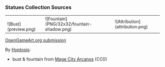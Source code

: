 ### Statues Collection Sources

<table style="border: 0px;">
  <tr style="border: 0px;">
    <td style="border: 0px; vertical-align: bottom;">
      ![Bust](preview.png)
    </td>
    <td style="border: 0px; vertical-align: bottom;">
      ![Fountain](PNG/32x32/fountain-shadow.png)
    </td>
    <td style="border: 0px;">
      ![Attribution](attribution.png)
    </td>
  </tr>
</table>

[OpenGameArt.org submission](https://opengameart.org/node/81798)

By [Hyptosis](https://opengameart.org/user/2937):
- bust & fountain from [Mage City Arcanos](https://opengameart.org/node/11192) (CC0)
